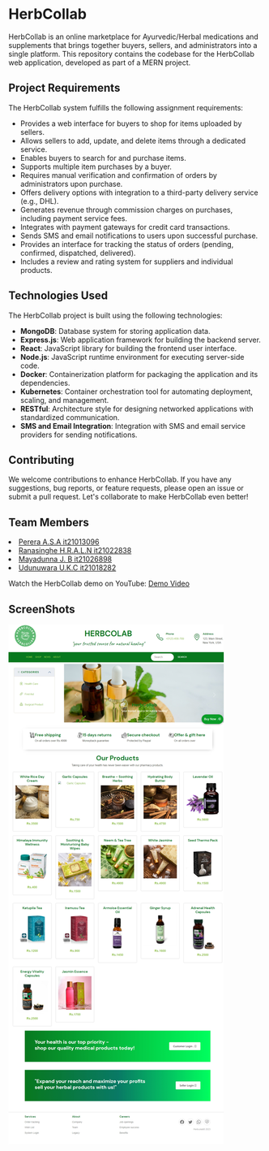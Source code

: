 # HerbCollab

HerbCollab is an online marketplace for Ayurvedic/Herbal medications and supplements that brings together buyers, sellers, and administrators into a single platform. This repository contains the codebase for the HerbCollab web application, developed as part of a MERN project.

## Project Requirements

The HerbCollab system fulfills the following assignment requirements:

- Provides a web interface for buyers to shop for items uploaded by sellers.
- Allows sellers to add, update, and delete items through a dedicated service.
- Enables buyers to search for and purchase items.
- Supports multiple item purchases by a buyer.
- Requires manual verification and confirmation of orders by administrators upon purchase.
- Offers delivery options with integration to a third-party delivery service (e.g., DHL).
- Generates revenue through commission charges on purchases, including payment service fees.
- Integrates with payment gateways for credit card transactions.
- Sends SMS and email notifications to users upon successful purchase.
- Provides an interface for tracking the status of orders (pending, confirmed, dispatched, delivered).
- Includes a review and rating system for suppliers and individual products.

## Technologies Used

The HerbCollab project is built using the following technologies:

- **MongoDB**: Database system for storing application data.
- **Express.js**: Web application framework for building the backend server.
- **React**: JavaScript library for building the frontend user interface.
- **Node.js**: JavaScript runtime environment for executing server-side code.
- **Docker**: Containerization platform for packaging the application and its dependencies.
- **Kubernetes**: Container orchestration tool for automating deployment, scaling, and management.
- **RESTful**: Architecture style for designing networked applications with standardized communication.
- **SMS and Email Integration**: Integration with SMS and email service providers for sending notifications.

## Contributing

We welcome contributions to enhance HerbCollab. If you have any suggestions, bug reports, or feature requests, please open an issue or submit a pull request. Let's collaborate to make HerbCollab even better!

## Team Members

<li> <a href ="https://github.com/AbishekPerera"> Perera A.S.A it21013096 </a> </li>
<li> <a href ="https://github.com/LochaniRanasinghe"> Ranasinghe H.R.A.L.N it21022838 </a> </li>
<li> <a href ="https://github.com/Janani-Mayadunna"> Mayadunna J. B it21026898 </a> </li>
<li> <a href ="https://github.com/Kavindya-Udunuwara"> Udunuwara U.K.C it21018282 </a> </li>

Watch the HerbCollab demo on YouTube: [Demo Video](https://youtu.be/29e70a7CzMI)

## ScreenShots
![Screenshot](https://github.com/AbishekPerera/HerbCollab/blob/main/MicrosoftTeams-image%20(1).png?raw=true)

